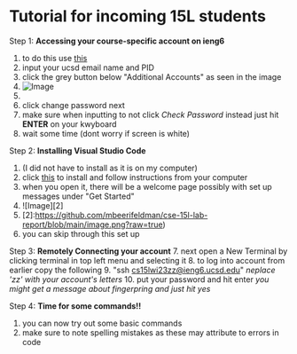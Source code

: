  # **Tutorial for incoming 15L students**

Step 1: **Accessing your course-specific account on ieng6**
1. to do this use [this](https://sdacs.ucsd.edu/~icc/index.php)
2. input your ucsd email name and PID
3. click the grey button below "Additional Accounts" as seen in the image 
4. ![Image][1]
5. [1]:https://github.com/mbeerifeldman/cse-15l-lab-report/blob/main/Screen%20Shot%202023-01-12%20at%206.57.21%20PM.png
6. click change password next
7. make sure when inputting to not click *Check Password* instead just hit **ENTER** on your kwyboard 
8.  wait some time (dont worry if screen is white) 

Step 2: **Installing Visual Studio Code**
1. (I did not have to install as it is on my computer)
2. click [this](https://code.visualstudio.com/) to install and follow instructions from your computer
3. when you open it, there will be a welcome page possibly with set up messages under "Get Started"  
4. ![Image][2]
5. [2]:https://github.com/mbeerifeldman/cse-15l-lab-report/blob/main/image.png?raw=true)
5. you can skip through this set up

Step 3: **Remotely Connecting your account**
7. next open a New Terminal by clicking terminal in top left menu and selecting it
8. to log into account from earlier copy the following
9. "ssh cs15lwi23zz@ieng6.ucsd.edu" *neplace 'zz' with your account's letters*
10. put your password and hit enter *you might get a message about fingerpring and just hit yes*

Step 4: **Time for some commands!!**
1. you can now try out some basic commands
2. make sure to note spelling mistakes as these may attribute to errors in code 
